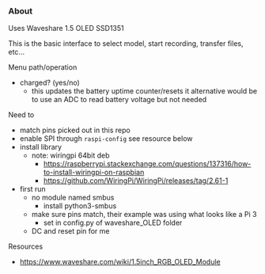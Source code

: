 ### About

Uses Waveshare 1.5 OLED SSD1351

This is the basic interface to select model, start recording, transfer files, etc...

Menu path/operation
- charged? (yes/no)
  - this updates the battery uptime counter/resets it
    alternative would be to use an ADC to read battery voltage but not needed

Need to
- match pins picked out in this repo
- enable SPI through `raspi-config` see resource below
- install library
  - note: wiringpi 64bit deb
    - https://raspberrypi.stackexchange.com/questions/137316/how-to-install-wiringpi-on-raspbian
    - https://github.com/WiringPi/WiringPi/releases/tag/2.61-1
- first run
  - no module named smbus
    - install python3-smbus
  - make sure pins match, their example was using what looks like a Pi 3
    - set in config.py of waveshare_OLED folder
  - DC and reset pin for me

Resources
- https://www.waveshare.com/wiki/1.5inch_RGB_OLED_Module